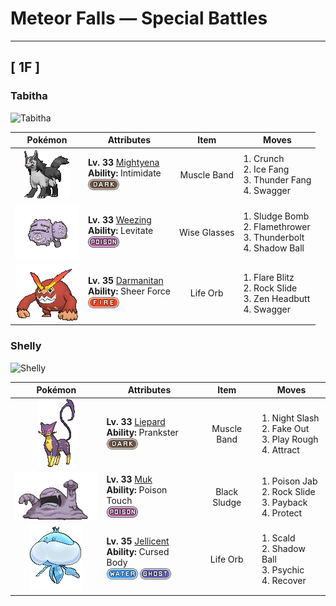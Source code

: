 # Meteor Falls — Special Battles

---

## [ 1F ]

### Tabitha

![Tabitha](../assets/important_trainers/tabitha.png "Tabitha")

| Pokémon | Attributes | Item | Moves |
|:-------:|------------|:----:|-------|
| ![Mightyena](../../assets/sprites/mightyena/front.gif "Mightyena: Mightyena travel and act as a pack in the wild. The memory of its life in the wild compels the Pokémon to obey only those Trainers that it recognizes to possess superior skill.") | **Lv. 33** [Mightyena](../../pokemon/mightyena.md)<br>**Ability:** Intimidate<br>![dark](../../assets/types/dark.png) | Muscle Band | 1. Crunch<br>2. Ice Fang<br>3. Thunder Fang<br>4. Swagger |
| ![Weezing](../../assets/sprites/weezing/front.gif "Weezing: Weezing alternately shrinks and inflates its twin bodies to mix together toxic gases inside. The more the gases are mixed, the more powerful the toxins become. The Pokémon also becomes more putrid.") | **Lv. 33** [Weezing](../../pokemon/weezing.md)<br>**Ability:** Levitate<br>![poison](../../assets/types/poison.png) | Wise Glasses | 1. Sludge Bomb<br>2. Flamethrower<br>3. Thunderbolt<br>4. Shadow Ball |
| ![Darmanitan](../../assets/sprites/darmanitan-standard/front.gif "Darmanitan: Its internal fire burns at 2,500 degrees Fahrenheit, making enough power that it can destroy a dump truck with one punch.") | **Lv. 35** [Darmanitan](../../pokemon/darmanitan-standard.md)<br>**Ability:** Sheer Force<br>![fire](../../assets/types/fire.png) | Life Orb | 1. Flare Blitz<br>2. Rock Slide<br>3. Zen Headbutt<br>4. Swagger |
### Shelly

![Shelly](../assets/important_trainers/shelly.png "Shelly")

| Pokémon | Attributes | Item | Moves |
|:-------:|------------|:----:|-------|
| ![Liepard](../../assets/sprites/liepard/front.gif "Liepard: Stealthily, it sneaks up on its target, striking from behind before its victim has a chance to react.") | **Lv. 33** [Liepard](../../pokemon/liepard.md)<br>**Ability:** Prankster<br>![dark](../../assets/types/dark.png) | Muscle Band | 1. Night Slash<br>2. Fake Out<br>3. Play Rough<br>4. Attract |
| ![Muk](../../assets/sprites/muk/front.gif "Muk: This Pokémon’s favorite food is anything that is repugnantly filthy. In dirty towns where people think nothing of throwing away litter on the streets, Muk are certain to gather.") | **Lv. 33** [Muk](../../pokemon/muk.md)<br>**Ability:** Poison Touch<br>![poison](../../assets/types/poison.png) | Black Sludge | 1. Poison Jab<br>2. Rock Slide<br>3. Payback<br>4. Protect |
| ![Jellicent](../../assets/sprites/jellicent/front.gif "Jellicent: The fate of the ships and crew that wander into Jellicent’s habitat: all sunken, all lost, all vanished.") | **Lv. 35** [Jellicent](../../pokemon/jellicent.md)<br>**Ability:** Cursed Body<br>![water](../../assets/types/water.png) ![ghost](../../assets/types/ghost.png) | Life Orb | 1. Scald<br>2. Shadow Ball<br>3. Psychic<br>4. Recover |

